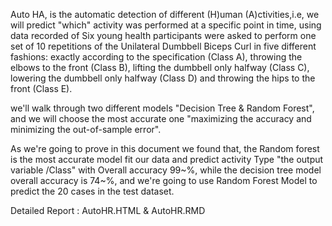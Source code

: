 Auto HA, is the automatic detection of different (H)uman (A)ctivities,i.e, we will predict "which" activity was performed at a specific point in time, using data recorded of Six young health participants were asked to perform one set of 10 repetitions of the Unilateral Dumbbell Biceps Curl in five different fashions: exactly according to the specification (Class A), throwing the elbows to the front (Class B), lifting the dumbbell only halfway (Class C), lowering the dumbbell only halfway (Class D) and throwing the hips to the front (Class E).

we'll walk through two different models "Decision Tree & Random Forest", and we will choose the most accurate one "maximizing the accuracy and minimizing the out-of-sample error".

As we're going to prove in this document we found that, the Random forest is the most accurate model fit our data and predict activity Type "the output variable /Class" with Overall accuracy 99~%, while the decision tree model overall accuracy is 74~%, and we're going to use Random Forest Model to predict the 20 cases in the test dataset.


Detailed Report : AutoHR.HTML & AutoHR.RMD
